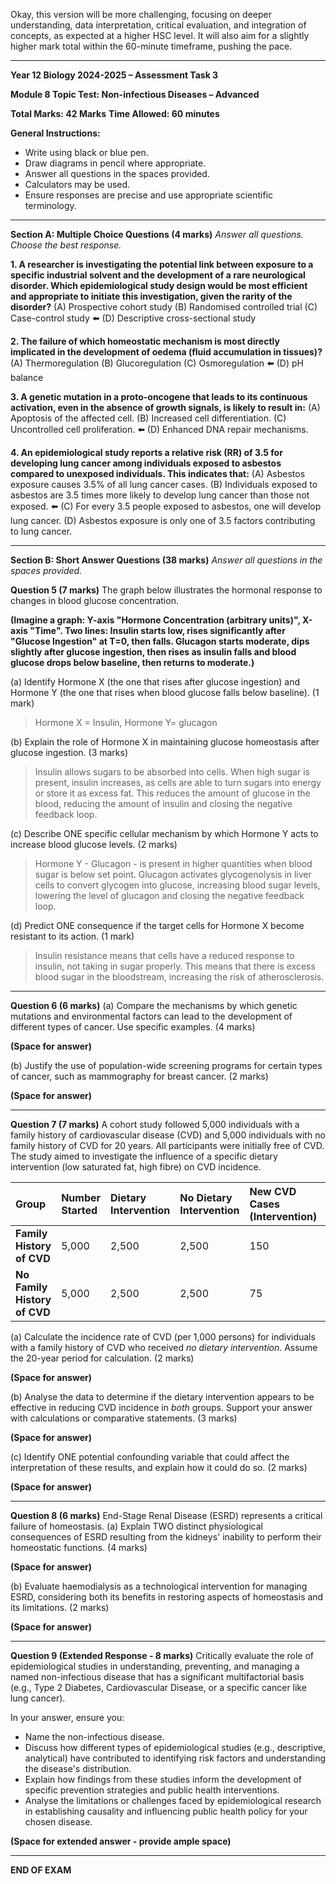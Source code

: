 Okay, this version will be more challenging, focusing on deeper understanding, data interpretation, critical evaluation, and integration of concepts, as expected at a higher HSC level. It will also aim for a slightly higher mark total within the 60-minute timeframe, pushing the pace.

---

**Year 12 Biology 2024-2025 – Assessment Task 3**

**Module 8 Topic Test: Non-infectious Diseases – Advanced**

**Total Marks: 42 Marks**
**Time Allowed: 60 minutes**

**General Instructions:**
*   Write using black or blue pen.
*   Draw diagrams in pencil where appropriate.
*   Answer all questions in the spaces provided.
*   Calculators may be used.
*   Ensure responses are precise and use appropriate scientific terminology.

---

**Section A: Multiple Choice Questions (4 marks)**
*Answer all questions. Choose the best response.*

**1. A researcher is investigating the potential link between exposure to a specific industrial solvent and the development of a rare neurological disorder. Which epidemiological study design would be most efficient and appropriate to initiate this investigation, given the rarity of the disorder?**
    (A) Prospective cohort study
    (B) Randomised controlled trial
    (C) Case-control study ⬅️
    (D) Descriptive cross-sectional study

**2. The failure of which homeostatic mechanism is most directly implicated in the development of oedema (fluid accumulation in tissues)?**
    (A) Thermoregulation
    (B) Glucoregulation 
    (C) Osmoregulation ⬅️
    (D) pH balance

**3. A genetic mutation in a proto-oncogene that leads to its continuous activation, even in the absence of growth signals, is likely to result in:**
    (A) Apoptosis of the affected cell.
    (B) Increased cell differentiation.
    (C) Uncontrolled cell proliferation. ⬅️
    (D) Enhanced DNA repair mechanisms.

**4. An epidemiological study reports a relative risk (RR) of 3.5 for developing lung cancer among individuals exposed to asbestos compared to unexposed individuals. This indicates that:**
    (A) Asbestos exposure causes 3.5% of all lung cancer cases.
    (B) Individuals exposed to asbestos are 3.5 times more likely to develop lung cancer than those not exposed. ⬅️
    (C) For every 3.5 people exposed to asbestos, one will develop lung cancer.
    (D) Asbestos exposure is only one of 3.5 factors contributing to lung cancer.

---

**Section B: Short Answer Questions (38 marks)**
*Answer all questions in the spaces provided.*

**Question 5 (7 marks)**
The graph below illustrates the hormonal response to changes in blood glucose concentration.

**(Imagine a graph: Y-axis "Hormone Concentration (arbitrary units)", X-axis "Time". Two lines: Insulin starts low, rises significantly after "Glucose Ingestion" at T=0, then falls. Glucagon starts moderate, dips slightly after glucose ingestion, then rises as insulin falls and blood glucose drops below baseline, then returns to moderate.)**

(a) Identify Hormone X (the one that rises after glucose ingestion) and Hormone Y (the one that rises when blood glucose falls below baseline). (1 mark)
> Hormone X = Insulin, Hormone Y= glucagon

(b) Explain the role of Hormone X in maintaining glucose homeostasis after glucose ingestion. (3 marks)
> Insulin allows sugars to be absorbed into cells. When high sugar is present, insulin increases, as cells are able to turn sugars into energy or store it as excess fat. This reduces the amount of glucose in the blood, reducing the amount of insulin and closing the negative feedback loop.


(c) Describe ONE specific cellular mechanism by which Hormone Y acts to increase blood glucose levels. (2 marks)
> Hormone Y - Glucagon - is present in higher quantities when blood sugar is below set point. Glucagon activates glycogenolysis in liver cells to convert glycogen into glucose, increasing blood sugar levels, lowering the level of glucagon and closing the negative feedback loop.

(d) Predict ONE consequence if the target cells for Hormone X become resistant to its action. (1 mark)
> Insulin resistance means that cells have a reduced response to insulin, not taking in sugar properly. This means that there is excess blood sugar in the bloodstream, increasing the risk of atherosclerosis.

---

**Question 6 (6 marks)**
(a) Compare the mechanisms by which genetic mutations and environmental factors can lead to the development of different types of cancer. Use specific examples. (4 marks)

**(Space for answer)**

(b) Justify the use of population-wide screening programs for certain types of cancer, such as mammography for breast cancer. (2 marks)

**(Space for answer)**

---

**Question 7 (7 marks)**
A cohort study followed 5,000 individuals with a family history of cardiovascular disease (CVD) and 5,000 individuals with no family history of CVD for 20 years. All participants were initially free of CVD. The study aimed to investigate the influence of a specific dietary intervention (low saturated fat, high fibre) on CVD incidence.

| Group                                       | Number Started | Dietary Intervention | No Dietary Intervention | New CVD Cases (Intervention) | New CVD Cases (No Intervention) |
| :------------------------------------------ | :------------- | :------------------- | :---------------------- | :--------------------------- | :---------------------------- |
| **Family History of CVD**                   | 5,000          | 2,500                | 2,500                   | 150                          | 350                           |
| **No Family History of CVD**                | 5,000          | 2,500                | 2,500                   | 75                           | 125                           |

(a) Calculate the incidence rate of CVD (per 1,000 persons) for individuals with a family history of CVD who received *no dietary intervention*. Assume the 20-year period for calculation. (2 marks)

**(Space for answer)**

(b) Analyse the data to determine if the dietary intervention appears to be effective in reducing CVD incidence in *both* groups. Support your answer with calculations or comparative statements. (3 marks)

**(Space for answer)**

(c) Identify ONE potential confounding variable that could affect the interpretation of these results, and explain how it could do so. (2 marks)

**(Space for answer)**

---

**Question 8 (6 marks)**
End-Stage Renal Disease (ESRD) represents a critical failure of homeostasis.
(a) Explain TWO distinct physiological consequences of ESRD resulting from the kidneys' inability to perform their homeostatic functions. (4 marks)

**(Space for answer)**

(b) Evaluate haemodialysis as a technological intervention for managing ESRD, considering both its benefits in restoring aspects of homeostasis and its limitations. (2 marks)

**(Space for answer)**

---

**Question 9 (Extended Response - 8 marks)**
Critically evaluate the role of epidemiological studies in understanding, preventing, and managing a named non-infectious disease that has a significant multifactorial basis (e.g., Type 2 Diabetes, Cardiovascular Disease, or a specific cancer like lung cancer).

In your answer, ensure you:
*   Name the non-infectious disease.
*   Discuss how different types of epidemiological studies (e.g., descriptive, analytical) have contributed to identifying risk factors and understanding the disease's distribution.
*   Explain how findings from these studies inform the development of specific prevention strategies and public health interventions.
*   Analyse the limitations or challenges faced by epidemiological research in establishing causality and influencing public health policy for your chosen disease.

**(Space for extended answer - provide ample space)**

---
**END OF EXAM**

